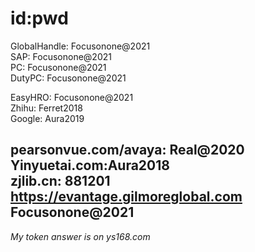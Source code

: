 # id:pwd

GlobalHandle: Focusonone@2021        
SAP:          Focusonone@2021    
PC:           Focusonone@2021                 
DutyPC:       Focusonone@2021        

EasyHRO:      Focusonone@2021          
Zhihu:        Ferret2018               
Google:       Aura2019                   

pearsonvue.com/avaya:  Real@2020     
Yinyuetai.com:Aura2018      
zjlib.cn:     881201                      
https://evantage.gilmoreglobal.com    Focusonone@2021
------------------------------

*My token answer is on ys168.com*







